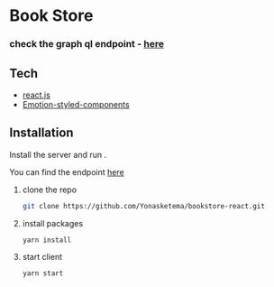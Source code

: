  # Book Store
 ### check the graph ql endpoint - [here](https://github.com/Yonasketema/graphql-bookstore-api)

## Tech

- [react.js](https://reactjs.org/)
- [Emotion-styled-components](https://emotion.sh/docs/introduction)
 

## Installation

Install the server and run .

You can find the endpoint [here](https://github.com/Yonasketema/bookstore-api) 
 
1. clone the repo
   ```sh
   git clone https://github.com/Yonasketema/bookstore-react.git
   ```
2. install packages
   ```sh
   yarn install
   ```
3. start client
   ```sh
   yarn start
   ```
